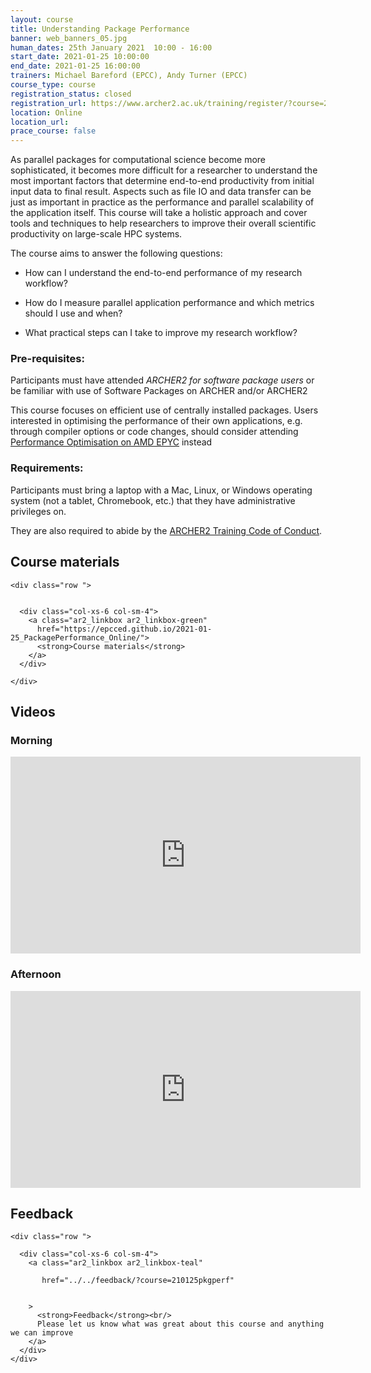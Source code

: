```yaml
---
layout: course
title: Understanding Package Performance
banner: web_banners_05.jpg 
human_dates: 25th January 2021  10:00 - 16:00
start_date: 2021-01-25 10:00:00
end_date: 2021-01-25 16:00:00
trainers: Michael Bareford (EPCC), Andy Turner (EPCC)
course_type: course
registration_status: closed
registration_url: https://www.archer2.ac.uk/training/register/?course=210125pkgperf
location: Online
location_url:
prace_course: false
---
```


As parallel packages for computational science become more sophisticated, it becomes more difficult for a researcher to understand the most important factors that determine end-to-end productivity from initial input data to final result. Aspects such as file IO and data transfer can be just as important in practice as the performance and parallel scalability of the application itself. This course will take a holistic approach and cover tools and techniques to help researchers to improve their overall scientific productivity on large-scale HPC systems.


The course aims to answer the following questions:

* How can I understand the end-to-end performance of my research workflow?

* How do I measure parallel application performance and which metrics should I use and when?

* What practical steps can I take to improve my research workflow?


### Pre-requisites:

Participants must have attended *ARCHER2 for software package users* or be familiar with use of Software Packages on ARCHER and/or ARCHER2

This course focuses on efficient use of centrally installed packages. Users interested in optimising the performance of their own applications, e.g. through compiler options or code changes, should consider attending  [Performance Optimisation on AMD EPYC](https://www.archer2.ac.uk/training/courses/210128-performance-optimisation/)  instead

### Requirements:

Participants must bring a laptop with a Mac, Linux, or Windows operating system (not a tablet, Chromebook, etc.) that they have administrative privileges on.

They are also required to abide by the [ARCHER2 Training Code of Conduct](../../code-of-conduct/). 





<section id="service">



<h2><a name="materials">Course materials</a></h2>



    <div class="row ">	

 		
      <div class="col-xs-6 col-sm-4">
        <a class="ar2_linkbox ar2_linkbox-green" 
          href="https://epcced.github.io/2021-01-25_PackagePerformance_Online/">
          <strong>Course materials</strong>         
        </a>
      </div>


<!--  
      <div class="col-xs-6 col-sm-4">
        <a class="ar2_linkbox ar2_linkbox-teal" 
          href="https://pad.archer2.ac.uk/p/210125pkgperf">
          <strong>Course Chat</strong>       
        </a>
      </div>
		
 -->
 	</div>
		
		


 		
<h2><a name="videos">Videos</a></h2>

<h3>Morning</h3>

<div>
	<iframe title="Video" width="560" height="315" src="https://www.youtube.com/embed/OVfmC0ZPhhM" frameborder="0" allow="accelerometer; autoplay; encrypted-media; gyroscope; picture-in-picture" allowfullscreen></iframe>
</div>

<h3>Afternoon</h3>

<div>
	<iframe title="Video" width="560" height="315" src="https://www.youtube.com/embed/2AIMO-gKDa8" frameborder="0" allow="accelerometer; autoplay; encrypted-media; gyroscope; picture-in-picture" allowfullscreen></iframe>
</div>



<!-- 
<h2><a name="slides">Slides</a></h2>



    <div class="row ">	


      <div class="col-xs-6 col-sm-4">
        <a class="ar2_linkbox ar2_linkbox-teal" href="courses/"
           href="transcript.pdf">
          <strong>Transcript</strong><br/>
          Download a transcript of the video audio
        </a>
      </div>



      <div class="col-xs-6 col-sm-4">
        <a class="ar2_linkbox ar2_linkbox-green" href="courses/"
           href="slides.pdf">
          <strong>Slides</strong><br/>
          Download pdf of the presentation.
        </a>
      </div>
										
    </div>

 -->



<h2><a name="feedback">Feedback</a></h2>


    <div class="row ">	

      <div class="col-xs-6 col-sm-4">
        <a class="ar2_linkbox ar2_linkbox-teal" 

           href="../../feedback/?course=210125pkgperf" 


		>
          <strong>Feedback</strong><br/>
          Please let us know what was great about this course and anything we can improve
        </a>
      </div>
    </div>
		
		

 
</section>


